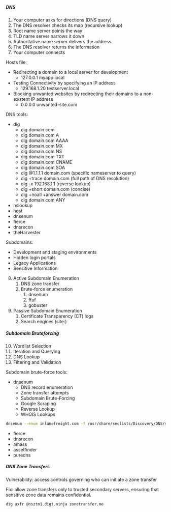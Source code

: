 ##### DNS
1. Your computer asks for directions (DNS query)
2. The DNS resolver checks its map (recursive lookup)
3. Root name server points the way
4. TLD name server narrows it down
5. Authoritative name server delivers the address
6. The DNS resolver returns the information
7. Your computer connects

Hosts file:
- Redirecting a domain to a local server for development
	- 127.0.0.1        myapp.local
- Testing Connectivity by specifying an IP address
	- 129.168.1.20     testserver.local
- Blocking unwanted websites by redirecting their domains to a non-existent IP address
	- 0.0.0.0      unwanted-site.com

DNS tools:
- dig
	- dig domain.com
	- dig domain.com A
	- dig domain.com AAAA
	- dig domain.com MX
	- dig domain.com NS
	- dig domain.com TXT
	- dig domain.com CNAME
	- dig domain.com SOA
	- dig @1.1.1.1 domain.com (specific nameserver to query)
	- dig +trace domain.com (full path of DNS resolution)
	- dig -x 192.168.1.1 (reverse lookup)
	- dig +short domain.com (concise)
	- dig +noall +answer domain.com
	- dig domain.com ANY
- nslookup
- host
- dnsenum
- fierce
- dnsrecon
- theHarvester

Subdomains:
- Development and staging environments
- Hidden login portals
- Legacy Applications
- Sensitive Information

8. Active Subdomain Enumeration
	1. DNS zone transfer
	2. Brute-force enumeration
		1. dnsenum
		2. ffuf
		3. gobuster
9. Passive Subdomain Enumeration
	1. Certificate Transparency (CT) logs
	2. Search engines (site:)

##### Subdomain Bruteforcing
10. Wordlist Selection
11. Iteration and Querying
12. DNS Lookup
13. Filtering and Validation

Subdomain brute-force tools:
- dnsenum
	- DNS record enumeration
	- Zone transfer attempts
	- Subdomain Brute-Forcing
	- Google Scraping
	- Reverse Lookup
	- WHOIS Lookups
```bash
dnsenum --enum inlanefreight.com -f /usr/share/seclists/Discovery/DNS/subdomains-top1million-110000.txt -r
```
- fierce
- dnsrecon
- amass
- assetfinder
- puredns


##### DNS Zone Transfers

Vulnerability: access controls governing who can initiate a zone transfer

Fix: allow zone transfers only to trusted secondary servers, ensuring that sensitive zone data remains confidential.

```shell-session
dig axfr @nsztm1.digi.ninja zonetransfer.me
```

